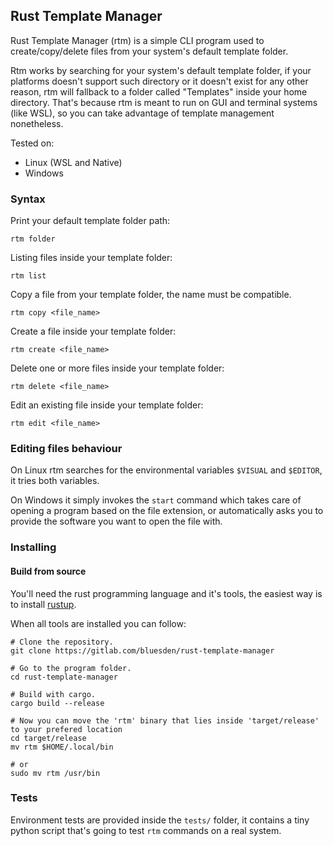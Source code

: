 ## Rust Template Manager

Rust Template Manager (rtm) is a simple CLI program used to create/copy/delete files from your system's default template folder.

Rtm works by searching for your system's default template folder, if your platforms doesn't support such directory or it doesn't exist for any other reason, rtm will fallback to a folder called "Templates" inside your home directory. That's because rtm is meant to run on GUI and terminal systems (like WSL), so you can take advantage of template management nonetheless.

Tested on:
- Linux (WSL and Native)
- Windows

### Syntax
Print your default template folder path:
```shell
rtm folder
```
Listing files inside your template folder:
```shell
rtm list
```
Copy a file from your template folder, the name must be compatible.
```shell
rtm copy <file_name>
```
Create a file inside your template folder:
```shell
rtm create <file_name>
```
Delete one or more files inside your template folder:
```shell
rtm delete <file_name>
```
Edit an existing file inside your template folder:
```shell
rtm edit <file_name>
```

### Editing files behaviour
On Linux rtm searches for the environmental variables `$VISUAL` and `$EDITOR`, it tries both variables.

On Windows it simply invokes the `start` command which takes care of opening a program based on the file extension,
or automatically asks you to provide the software you want to open the file with.

### Installing
#### Build from source
You'll need the rust programming language and it's tools, the easiest way is to install [rustup](https://www.rust-lang.org/tools/install).

When all tools are installed you can follow:
```shell
# Clone the repository.
git clone https://gitlab.com/bluesden/rust-template-manager

# Go to the program folder.
cd rust-template-manager

# Build with cargo.
cargo build --release

# Now you can move the 'rtm' binary that lies inside 'target/release' to your prefered location
cd target/release
mv rtm $HOME/.local/bin

# or
sudo mv rtm /usr/bin
```
### Tests
Environment tests are provided inside the `tests/` folder, it contains a tiny python script
that's going to test `rtm` commands on a real system.